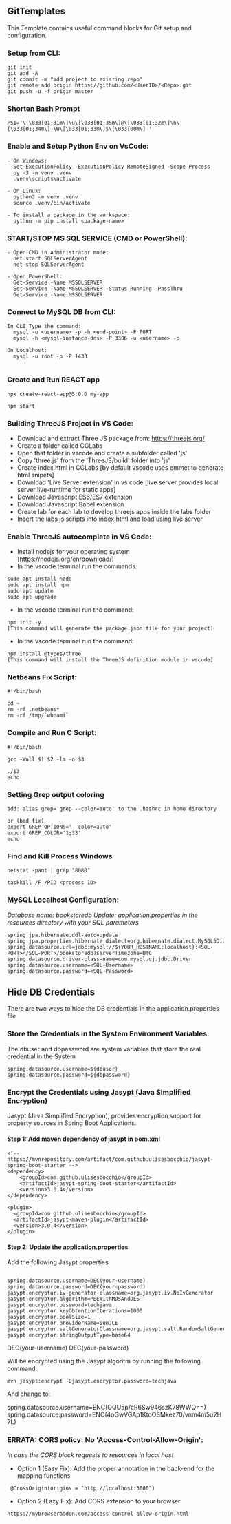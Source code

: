 ## GitTemplates

This Template contains useful command blocks for Git setup and configuration.
  
### <Repo> Setup from CLI:

```
git init
git add -A
git commit -m "add project to existing repo"
git remote add origin https://github.com/<UserID>/<Repo>.git
git push -u -f origin master
```

### Shorten Bash Prompt
```
PS1='\[\033[01;31m\]\u\[\033[01;35m\]@\[\033[01;32m\]\h\[\033[01;34m\]_\W\[\033[01;33m\]$\[\033[00m\] '
```

### Enable and Setup Python Env on VsCode:

```
- On Windows:
  Set-ExecutionPolicy -ExecutionPolicy RemoteSigned -Scope Process 
  py -3 -m venv .venv    
  .venv\scripts\activate

- On Linux:
  python3 -m venv .venv    
  source .venv/bin/activate

- To install a package in the workspace:
  python -m pip install <package-name>
```

### START/STOP MS SQL SERVICE (CMD or PowerShell):

```
- Open CMD in Administrator mode:
  net start SQLServerAgent
  net stop SQLServerAgent    

- Open PowerShell:
  Get-Service -Name MSSQLSERVER
  Set-Service -Name MSSQLSERVER -Status Running -PassThru
  Get-Service -Name MSSQLSERVER

```
  
### Connect to MySQL DB from CLI:

```
In CLI Type the command:
  mysql -u <username> -p -h <end-point> -P PORT
  mysql -h <mysql-instance-dns> -P 3306 -u <username> -p

On Localhost:
  mysql -u root -p -P 1433
  
```

### Create and Run REACT app

```
npx create-react-app@5.0.0 my-app

npm start
```

### Building ThreeJS Project in VS Code:

* Download and extract Three JS package from: https://threejs.org/
* Create a folder called CGLabs
* Open that folder in vscode and create a subfolder called 'js'
* Copy 'three.js' from the 'ThreeJS/build' folder into 'js'
* Create index.html in CGLabs [by default vscode uses emmet to generate html snipets]
* Download 'Live Server extension' in vs code [live server provides local server live-runtime for static apps]
* Download Javascript ES6/ES7 extension
* Download Javascript Babel extension
* Create lab for each lab to develop threejs apps inside the labs folder
* Insert the labs js scripts into index.html and load using live server


### Enable ThreeJS autocomplete in VS Code:

* Install nodejs for your operating system [https://nodejs.org/en/download/]
* In the vscode terminal run the commands:
```
sudo apt install node
sudo apt install npm
sudo apt update
sudo apt upgrade
```
* In the vscode terminal run the command:  
```
npm init -y
[This command will generate the package.json file for your project]
```
* In the vscode terminal run the command:  
```
npm install @types/three 
[This command will install the ThreeJS definition module in vscode]
```
### Netbeans Fix Script:
```
#!/bin/bash

cd ~
rm -rf .netbeans*
rm -rf /tmp/`whoami`
```

### Compile and Run C Script:
```
#!/bin/bash

gcc -Wall $1 $2 -lm -o $3

./$3
echo
```
### Setting Grep output coloring
```
add: alias grep='grep --color=auto' to the .bashrc in home directory

or (bad fix)
export GREP_OPTIONS='--color=auto'
export GREP_COLOR='1;33'
echo
```

### Find and Kill Process Windows
```
netstat -pant | grep "8080"

taskkill /F /PID <process ID>
```


### MySQL Localhost Configuration:
*Database name: bookstoredb*
*Update: application.properties in the resources directory with your SQL parameters*
```
spring.jpa.hibernate.ddl-auto=update
spring.jpa.properties.hibernate.dialect=org.hibernate.dialect.MySQL5Dialect
spring.datasource.url=jdbc:mysql://${YOUR_HOSTNAME:localhost}:<SQL-PORT></SQL-PORT>/bookstoredb?serverTimezone=UTC
spring.datasource.driver-class-name=com.mysql.cj.jdbc.Driver
spring.datasource.username=<SQL-Username>
spring.datasource.password=<SQL-Password>
```
## Hide DB Credentials

There are two ways to hide the DB credentials in the application.properties file
  
### Store the Credentials in the System Environment Variables

The dbuser and dbpassword are system variables that store the real credential in the System

```
spring.datasource.username=${dbuser}
spring.datasource.password=${dbpassword}
```

### Encrypt the Credentials using Jasypt (Java Simplified Encryption)

Jasypt (Java Simplified Encryption), provides encryption support for property sources in Spring Boot Applications.

#### Step 1: Add maven dependency of jasypt in pom.xml 

```
<!-- https://mvnrepository.com/artifact/com.github.ulisesbocchio/jasypt-spring-boot-starter -->
<dependency>
    <groupId>com.github.ulisesbocchio</groupId>
    <artifactId>jasypt-spring-boot-starter</artifactId>
    <version>3.0.4</version>
</dependency>

<plugin>
  <groupId>com.github.ulisesbocchio</groupId>
  <artifactId>jasypt-maven-plugin</artifactId>
  <version>3.0.4</version>
</plugin>
```

#### Step 2: Update the application.properties
Add the following Jasypt properties

```

spring.datasource.username=DEC(your-username)
spring.datasource.password=DEC(your-password)
jasypt.encryptor.iv-generator-classname=org.jasypt.iv.NoIvGenerator
jasypt.encryptor.algorithm=PBEWithMD5AndDES
jasypt.encryptor.password=techjava
jasypt.encryptor.keyObtentionIterations=1000
jasypt.encryptor.poolSize=1
jasypt.encryptor.providerName=SunJCE
jasypt.encryptor.saltGeneratorClassname=org.jasypt.salt.RandomSaltGenerator
jasypt.encryptor.stringOutputType=base64
```

DEC(your-username)
DEC(your-password)

Will be encrypted using the Jasypt algoritm by running the following command:

```
mvn jasypt:encrypt -Djasypt.encryptor.password=techjava
```

And change to:

spring.datasource.username=ENC(OQU5p/cR6Sw946szK78WWQ==)
spring.datasource.password=ENC(4oGwVGAp1KtoOSMkez70/vnm4m5u2H7L)

### ERRATA: CORS policy: No 'Access-Control-Allow-Origin':
*In case the CORS block requests to resources in local host*

* Option 1 (Easy Fix): Add the proper annotation in the back-end for the mapping functions
```
 @CrossOrigin(origins = "http://localhost:3000")

```

* Option 2 (Lazy Fix): Add CORS extension to your browser
```
https://mybrowseraddon.com/access-control-allow-origin.html

```
